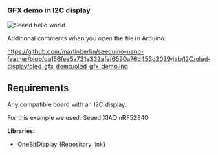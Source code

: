 ### GFX demo in I2C display

![Seeed hello world](/assets/hello_world_128x64.jpg)

Additional comments when you open the file in Arduino:

https://github.com/martinberlin/seeduino-nano-feather/blob/da156fee5a731e332afef6590a76d453d20394ab/I2C/oled-display/oled_gfx_demo/oled_gfx_demo.ino

## Requirements

Any compatible board with an I2C display.   

For this example we used:   Seeed XIAO nRF52840
  
**Libraries:**  

- OneBitDisplay ([Repository link](https://github.com/bitbank2/OneBitDisplay))
